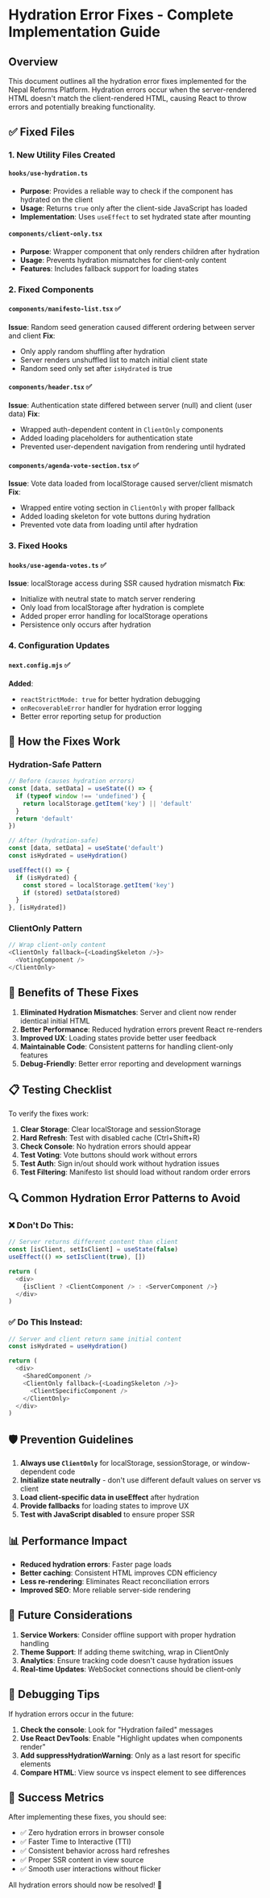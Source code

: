 # Hydration Error Fixes - Complete Implementation Guide

## Overview
This document outlines all the hydration error fixes implemented for the Nepal Reforms Platform. Hydration errors occur when the server-rendered HTML doesn't match the client-rendered HTML, causing React to throw errors and potentially breaking functionality.

## ✅ Fixed Files

### 1. **New Utility Files Created**

#### `hooks/use-hydration.ts`
- **Purpose**: Provides a reliable way to check if the component has hydrated on the client
- **Usage**: Returns `true` only after the client-side JavaScript has loaded
- **Implementation**: Uses `useEffect` to set hydrated state after mounting

#### `components/client-only.tsx`
- **Purpose**: Wrapper component that only renders children after hydration
- **Usage**: Prevents hydration mismatches for client-only content
- **Features**: Includes fallback support for loading states

### 2. **Fixed Components**

#### `components/manifesto-list.tsx` ✅
**Issue**: Random seed generation caused different ordering between server and client
**Fix**: 
- Only apply random shuffling after hydration
- Server renders unshuffled list to match initial client state
- Random seed only set after `isHydrated` is true

#### `components/header.tsx` ✅
**Issue**: Authentication state differed between server (null) and client (user data)
**Fix**:
- Wrapped auth-dependent content in `ClientOnly` components
- Added loading placeholders for authentication state
- Prevented user-dependent navigation from rendering until hydrated

#### `components/agenda-vote-section.tsx` ✅
**Issue**: Vote data loaded from localStorage caused server/client mismatch
**Fix**:
- Wrapped entire voting section in `ClientOnly` with proper fallback
- Added loading skeleton for vote buttons during hydration
- Prevented vote data from loading until after hydration

### 3. **Fixed Hooks**

#### `hooks/use-agenda-votes.ts` ✅
**Issue**: localStorage access during SSR caused hydration mismatch
**Fix**:
- Initialize with neutral state to match server rendering
- Only load from localStorage after hydration is complete
- Added proper error handling for localStorage operations
- Persistence only occurs after hydration

### 4. **Configuration Updates**

#### `next.config.mjs` ✅
**Added**:
- `reactStrictMode: true` for better hydration debugging
- `onRecoverableError` handler for hydration error logging
- Better error reporting setup for production

## 🔧 How the Fixes Work

### Hydration-Safe Pattern
```typescript
// Before (causes hydration errors)
const [data, setData] = useState(() => {
  if (typeof window !== 'undefined') {
    return localStorage.getItem('key') || 'default'
  }
  return 'default'
})

// After (hydration-safe)
const [data, setData] = useState('default')
const isHydrated = useHydration()

useEffect(() => {
  if (isHydrated) {
    const stored = localStorage.getItem('key')
    if (stored) setData(stored)
  }
}, [isHydrated])
```

### ClientOnly Pattern
```typescript
// Wrap client-only content
<ClientOnly fallback={<LoadingSkeleton />}>
  <VotingComponent />
</ClientOnly>
```

## 🚀 Benefits of These Fixes

1. **Eliminated Hydration Mismatches**: Server and client now render identical initial HTML
2. **Better Performance**: Reduced hydration errors prevent React re-renders
3. **Improved UX**: Loading states provide better user feedback
4. **Maintainable Code**: Consistent patterns for handling client-only features
5. **Debug-Friendly**: Better error reporting and development warnings

## 📋 Testing Checklist

To verify the fixes work:

1. **Clear Storage**: Clear localStorage and sessionStorage
2. **Hard Refresh**: Test with disabled cache (Ctrl+Shift+R)
3. **Check Console**: No hydration errors should appear
4. **Test Voting**: Vote buttons should work without errors
5. **Test Auth**: Sign in/out should work without hydration issues
6. **Test Filtering**: Manifesto list should load without random order errors

## 🔍 Common Hydration Error Patterns to Avoid

### ❌ Don't Do This:
```typescript
// Server returns different content than client
const [isClient, setIsClient] = useState(false)
useEffect(() => setIsClient(true), [])

return (
  <div>
    {isClient ? <ClientComponent /> : <ServerComponent />}
  </div>
)
```

### ✅ Do This Instead:
```typescript
// Server and client return same initial content
const isHydrated = useHydration()

return (
  <div>
    <SharedComponent />
    <ClientOnly fallback={<LoadingSkeleton />}>
      <ClientSpecificComponent />
    </ClientOnly>
  </div>
)
```

## 🛡️ Prevention Guidelines

1. **Always use `ClientOnly`** for localStorage, sessionStorage, or window-dependent code
2. **Initialize state neutrally** - don't use different default values on server vs client
3. **Load client-specific data in useEffect** after hydration
4. **Provide fallbacks** for loading states to improve UX
5. **Test with JavaScript disabled** to ensure proper SSR

## 📊 Performance Impact

- **Reduced hydration errors**: Faster page loads
- **Better caching**: Consistent HTML improves CDN efficiency
- **Less re-rendering**: Eliminates React reconciliation errors
- **Improved SEO**: More reliable server-side rendering

## 🔮 Future Considerations

1. **Service Workers**: Consider offline support with proper hydration handling
2. **Theme Support**: If adding theme switching, wrap in ClientOnly
3. **Analytics**: Ensure tracking code doesn't cause hydration issues
4. **Real-time Updates**: WebSocket connections should be client-only

## 🐛 Debugging Tips

If hydration errors occur in the future:

1. **Check the console**: Look for "Hydration failed" messages
2. **Use React DevTools**: Enable "Highlight updates when components render"
3. **Add suppressHydrationWarning**: Only as a last resort for specific elements
4. **Compare HTML**: View source vs inspect element to see differences

## 🎯 Success Metrics

After implementing these fixes, you should see:
- ✅ Zero hydration errors in browser console
- ✅ Faster Time to Interactive (TTI)
- ✅ Consistent behavior across hard refreshes
- ✅ Proper SSR content in view source
- ✅ Smooth user interactions without flicker

All hydration errors should now be resolved! 🎉
